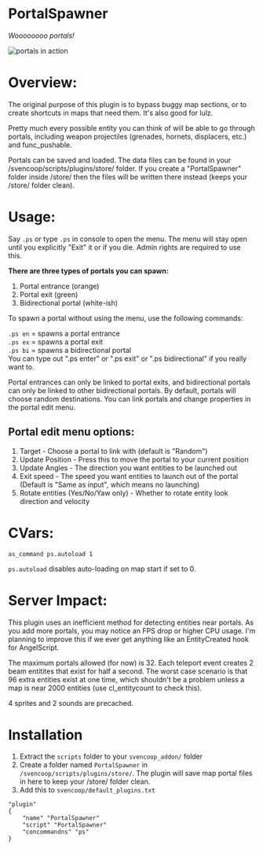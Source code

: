 # PortalSpawner
*Woooooooo portals!*

![portals in action](http://i.imgur.com/9loiCe6.gif)

# Overview:

The original purpose of this plugin is to bypass buggy map sections, or to create shortcuts in maps that need them. It's also good for lulz. 

Pretty much every possible entity you can think of will be able to go through portals, including weapon projectiles (grenades, hornets, displacers, etc.) and func_pushable. 

Portals can be saved and loaded. The data files can be found in your /svencoop/scripts/plugins/store/ folder. If you create a "PortalSpawner" folder inside /store/ then the files will be written there instead (keeps your /store/ folder clean).

# Usage:

Say `.ps` or type `.ps` in console to open the menu. The menu will stay open until you explicitly "Exit" it or if you die. Admin rights are required to use this.

**There are three types of portals you can spawn:**

1) Portal entrance (orange)
2) Portal exit (green)
3) Bidirectional portal (white-ish)

To spawn a portal without using the menu, use the following commands:

`.ps en` = spawns a portal entrance  
`.ps ex` = spawns a portal exit  
`.ps bi` = spawns a bidirectional portal  
You can type out ".ps enter" or ".ps exit" or ".ps bidirectional" if you really want to.

Portal entrances can only be linked to portal exits, and bidirectional portals can only be linked to other bidirectional portals. By default, portals will choose random destinations. You can link portals and change properties in the portal edit menu.

## Portal edit menu options:

1) Target - Choose a portal to link with (default is "Random")
2) Update Position - Press this to move the portal to your current position
3) Update Angles - The direction you want entities to be launched out
4) Exit speed - The speed you want entities to launch out of the portal (Default is "Same as input", which means no launching)
5) Rotate entities (Yes/No/Yaw only) - Whether to rotate entity look direction and velocity

# CVars:
```
as_command ps.autoload 1
```
`ps.autoload` disables auto-loading on map start if set to 0.

# Server Impact:

This plugin uses an inefficient method for detecting entities near portals. As you add more portals, you may notice an FPS drop or higher CPU usage. I'm planning to improve this if we ever get anything like an EntityCreated hook for AngelScript.

The maximum portals allowed (for now) is 32. Each teleport event creates 2 beam entitites that exist for half a second. The worst case scenario is that 96 extra entities exist at one time, which shouldn't be a problem unless a map is near 2000 entities (use cl_entitycount to check this).

4 sprites and 2 sounds are precached.

# Installation

1. Extract the `scripts` folder to your `svencoop_addon/` folder
1. Create a folder named `PortalSpawner` in `/svencoop/scripts/plugins/store/`.
   The plugin will save map portal files in here to keep your /store/ folder clean.
1. Add this to `svencoop/default_plugins.txt`
```
"plugin"
{
    "name" "PortalSpawner"
    "script" "PortalSpawner"
    "concommandns" "ps"
}
```